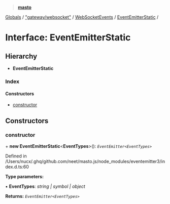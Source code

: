 > **[masto](../README.md)**

[Globals](../globals.md) / ["gateway/websocket"](../modules/_gateway_websocket_.md) / [WebSocketEvents](../classes/_gateway_websocket_.websocketevents.md) / [EventEmitterStatic](_gateway_websocket_.websocketevents.eventemitterstatic.md) /

# Interface: EventEmitterStatic

## Hierarchy

* **EventEmitterStatic**

### Index

#### Constructors

* [constructor](_gateway_websocket_.websocketevents.eventemitterstatic.md#constructor)

## Constructors

###  constructor

\+ **new EventEmitterStatic**<**EventTypes**>(): *`EventEmitter<EventTypes>`*

Defined in /Users/nucx/.ghq/github.com/neet/masto.js/node_modules/eventemitter3/index.d.ts:60

**Type parameters:**

▪ **EventTypes**: *string | symbol | object*

**Returns:** *`EventEmitter<EventTypes>`*